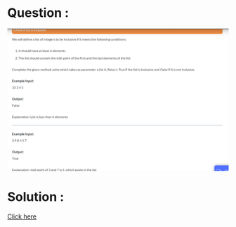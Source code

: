 # Question :
![check if list is inclusive](https://github.com/prabhu30/coding/blob/main/Edyst/Python%20-%20Intro%20to%20Advanced/78_check%20if%20list%20is%20inclusive/image.png)

# Solution :
[Click here](https://github.com/prabhu30/coding/blob/main/Edyst/Python%20-%20Intro%20to%20Advanced/78_check%20if%20list%20is%20inclusive/solution.py)
